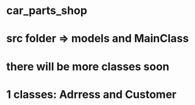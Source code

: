 # car_parts_shop
# src folder => models and MainClass
# there will be more classes soon
# 1 classes: Adrress and Customer

